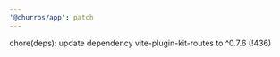 ```yaml
---
'@churros/app': patch
---
```


chore(deps): update dependency vite-plugin-kit-routes to ^0.7.6 (!436)
